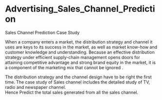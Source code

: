 # Advertising_Sales_Channel_Prediction

Sales Channel Prediction Case Study  

When a company enters a market, the distribution strategy and channel it uses are keys to its success in the market, as well as market know-how and customer knowledge and understanding. Because an effective distribution strategy under efficient supply-chain management opens doors for attaining competitive advantage and strong brand equity in the market, it is a component of the marketing mix that cannot be ignored . 

The distribution strategy and the channel design have to be right the first time. The case study of Sales channel includes the detailed study of TV, radio and newspaper channel.  
Hence Predict the total sales generated from all the sales channel.  
